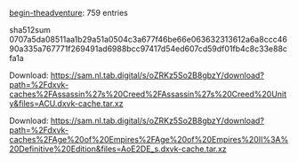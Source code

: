 [begin-theadventure](https://github.com/begin-theadventure): 759 entries

sha512sum 0707a5da08511aa1b29a51a0504c3a677f46be66e063632313612a6a8ccc4690a335a767771f269491ad6988bcc97417d54ed607cd59df01fb4c8c33e88cfa1a


 Download: https://sam.nl.tab.digital/s/oZRKz5So2B8gbzY/download?path=%2Fdxvk-caches%2FAssassin%27s%20Creed%2FAssassin%27s%20Creed%20Unity&files=ACU.dxvk-cache.tar.xz



 Download: https://sam.nl.tab.digital/s/oZRKz5So2B8gbzY/download?path=%2Fdxvk-caches%2FAge%20of%20Empires%2FAge%20of%20Empires%20II%3A%20Definitive%20Edition&files=AoE2DE_s.dxvk-cache.tar.xz

